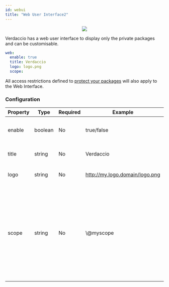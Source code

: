 ```yaml
---
id: webui
title: "Web User Interface2"
---
```



<p align="center"><img src="https://github.com/verdaccio/verdaccio/blob/master/assets/gif/verdaccio_big_30.gif?raw=true"></p>

Verdaccio has a web user interface to display only the private packages and can be customisable.

```yaml
web:
  enable: true
  title: Verdaccio
  logo: logo.png
  scope:
```

All access restrictions defined to [protect your packages](protect-your-dependencies.md) will also apply to the Web Interface.

### Configuration

| Property | Type    | Required | Example                        | Support | Description                                                                                                                                          |
| -------- | ------- | -------- | ------------------------------ | ------- | ---------------------------------------------------------------------------------------------------------------------------------------------------- |
| enable   | boolean | No       | true/false                     | all     | allow to display the web interface                                                                                                                   |
| title    | string  | No       | Verdaccio                      | all     | HTML head title description                                                                                                                          |
| logo     | string  | No       | http://my.logo.domain/logo.png | all     | a URI where logo is located                                                                                                                          |
| scope    | string  | No       | \\@myscope                   | all     | If you're using this registry for a specific module scope, specify that scope to set it in the webui instructions header (note: escape @ with \\@) |